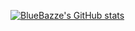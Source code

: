 [![BlueBazze's GitHub stats](https://github-readme-stats.vercel.app/api?username=bluebazze)](https://github.com/anuraghazra/github-readme-stats)
